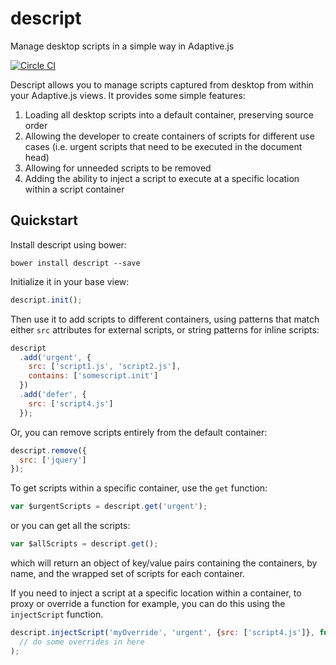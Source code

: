 # descript

Manage desktop scripts in a simple way in Adaptive.js

[![Circle CI](https://circleci.com/gh/mobify/descript.svg?style=shield&circle-token=ef84781d06c021badc882f227815b8e790de3dcb)](https://circleci.com/gh/mobify/descript)

Descript allows you to manage scripts captured from desktop from within your Adaptive.js views. It provides some simple features:

1. Loading all desktop scripts into a default container, preserving source order
2. Allowing the developer to create containers of scripts for different use cases (i.e. urgent scripts that need to be executed in the document head)
3. Allowing for unneeded scripts to be removed
4. Adding the ability to inject a script to execute at a specific location within a script container

## Quickstart

Install descript using bower:

```cli
bower install descript --save
```

Initialize it in your base view:

```js
descript.init();
```

Then use it to add scripts to different containers, using patterns that match either `src` attributes for external scripts, or string patterns for inline scripts:

```js
descript
  .add('urgent', {
    src: ['script1.js', 'script2.js'],
    contains: ['somescript.init']
  })
  .add('defer', {
    src: ['script4.js']
  });
```

Or, you can remove scripts entirely from the default container:

```js
descript.remove({
  src: ['jquery']
});
```

To get scripts within a specific container, use the `get` function:

```js
var $urgentScripts = descript.get('urgent');
```

or you can get all the scripts:

```js
var $allScripts = descript.get();
```

which will return an object of key/value pairs containing the containers, by name, and the wrapped set of scripts for each container.

If you need to inject a script at a specific location within a container, to proxy or override a function for example, you can do this using the `injectScript` function.

```js
descript.injectScript('myOverride', 'urgent', {src: ['script4.js']}, function() {
  // do some overrides in here
);
```
